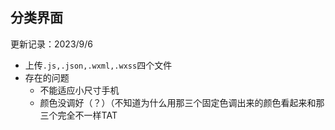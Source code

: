 ## 分类界面
更新记录：2023/9/6
- 上传`.js,.json,.wxml,.wxss`四个文件
- 存在的问题
  - 不能适应小尺寸手机
  - 颜色没调好（？）（不知道为什么用那三个固定色调出来的颜色看起来和那三个完全不一样TAT
